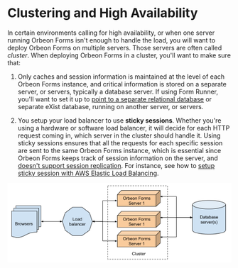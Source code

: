 # Clustering and High Availability

In certain environments calling for high availability, or when one server running Orbeon Forms isn't enough to handle the load, you will want to deploy Orbeon Forms on multiple servers. Those servers are often called *cluster*. When deploying Orbeon Forms in a cluster, you'll want to make sure that:

1. Only caches and session information is maintained at the level of each Orbeon Forms instance, and critical information is stored on a separate server, or servers, typically a database server. If using Form Runner, you'll want to set it up to [point to a separate relational database](../form-runner/persistence/relational-db.md) or separate eXist database, running on another server, or servers.

2. You setup your load balancer to use **sticky sessions**. Whether you're using a hardware or software load balancer, it will decide for each HTTP request coming in, which server in the cluster should handle it. Using sticky sessions ensures that all the requests for each specific session are sent to the same Orbeon Forms instance, which is essential since Orbeon Forms keeps track of session information on the server, and [doesn't support session replication](https://github.com/orbeon/orbeon-forms/issues/1529). For instance, see how to [setup sticky session with AWS Elastic Load Balancing](http://docs.aws.amazon.com/elasticloadbalancing/latest/classic/elb-sticky-sessions.html).

![Load balancer, Orbeon Forms servers, and database server](../images/clustering.png)
